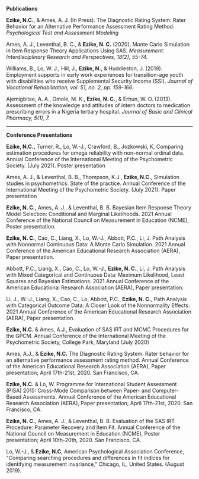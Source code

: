 **Publications**

**Ezike, N.C.**, & Ames, A. J. (In Press). The Diagnostic Rating System: Rater Behavior for an Alternative Performance Assessment Rating Method. _Psychological Test and Assessment Modeling_

Ames, A. J., Leventhal, B. C., & **Ezike, N. C.** (2020). Monte Carlo Simulation in Item Response Theory Applications Using SAS. _Measurement: Interdisciplinary Research and Perspectives, 18(2), 55-74._

Williams, B., Lo, W. J., Hill, J., **Ezike, N.**, & Huddleston, J. (2019). Employment supports in early work experiences for transition-age youth with disabilities who receive Supplemental Security Income (SSI). _Journal of Vocational Rehabilitation, vol. 51, no. 2, pp. 159-166._

Ajemigbitse, A. A., Omole, M. K., **Ezike, N. C.**, & Erhun, W. O. (2013). Assessment of the knowledge and attitudes of intern doctors to medication prescribing errors in a Nigeria tertiary hospital. _Journal of Basic and Clinical Pharmacy, 5(1), 7._

___________________________________________________________________________
**Conference Presentations**

**Ezike, N.C.,** Turner, R., Lo, W.-J., Crawford, B., Jozkowski, K, Comparing estimation procedures for omega reliability with non-normal ordinal data. Annual Conference of the International Meeting of the Psychometric Society. (July 2021). Poster presentation

Ames, A. J., & Leventhal, B. B., Thompson, K.J., **Ezike, N.C.**, Simulation studies in psychometrics: State of the practice. Annual Conference of the International Meeting of the Psychometric Society. (July 2021). Paper presentation

**Ezike, N. C.**, Ames, A. J., & Leventhal, B. B. Bayesian Item Response Theory Model Selection: Conditional and Marginal Likelihoods. 2021 Annual Conference of the National Council on Measurement in Education (NCME), Poster presentation.

**Ezike, N. C.**, Cao, C., Liang, X., Lo, W.-J., Abbott, P.C., Li, J. Path Analysis with Nonnormal Continuous Data: A Monte Carlo Simulation. 2021 Annual Conference of the American Educational Research Association (AERA), Paper presentation.

Abbott, P.C., Liang, X., Cao, C., Lo, W.-J., **Ezike, N. C.**, Li, J. Path Analysis with Mixed Categorical and Continuous Data: Maximum Likelihood, Least Squares and Bayesian Estimations. 2021 Annual Conference of the American Educational Research Association (AERA), Paper presentation.

Li, J., W.-J., Liang, X., Cao, C., Lo, Abbott, P.C., **Ezike, N. C.**, Path Analysis with Categorical Outcome Data: A Closer Look of the Nonnormality Effects. 2021 Annual Conference of the American Educational Research Association (AERA), Paper presentation.

**Ezike, N.C.** & Ames, A.J., Evaluation of SAS IRT and MCMC Procedures for the GPCM. Annual Conference of the International Meeting of the Psychometric Society, College Park, Maryland (July 2020)

Ames, A.J., & **Ezike, N.C.** The Diagnostic Rating System: Rater behavior for an alternative performance assessment rating method. Annual Conference of the American Educational Research Association (AERA), Paper presentation; April 17th-21st, 2020. San Francisco, CA.

**Ezike, N.C.** & Lo, W. Programme for International Student Assessment (PISA) 2015: Cross-Mode Comparison between Paper- and Computer-Based Assessments. Annual Conference of the American Educational Research Association (AERA), Paper presentation; April 17th-21st, 2020. San Francisco, CA.

**Ezike, N. C.**, Ames, A. J., & Leventhal, B. B. Evaluation of the SAS IRT Procedure: Parameter Recovery and Item Fit. Annual Conference of the National Council on Measurement in Education (NCME), Poster presentation; April 10th-20th, 2020. San Francisco, CA.

Lo, W.-J., & **Ezike, N.C**, American Psychological Association Conference, "Comparing searching procedures and differences in fit indices for identifying measurement invariance," Chicago, IL, United States. (August 2019).

